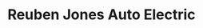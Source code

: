 ---
title: "Reuben Jones Auto Electric"
url: /falcon/reuben-jones-auto-electric/
shop: car parts
---